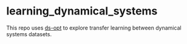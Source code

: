 # learning_dynamical_systems

This repo uses [ds-opt](https://github.com/nbfigueroa/ds-opt) to explore transfer learning between dynamical systems datasets. 
